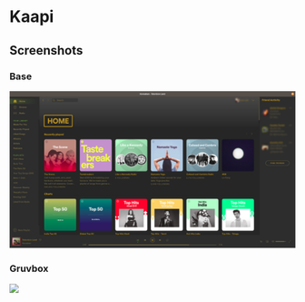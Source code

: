 # Kaapi
## Screenshots

### Base
![](home.png)

### Gruvbox
![](https://user-images.githubusercontent.com/1497894/81452747-ecf03880-9187-11ea-9303-56bddd477247.png)

